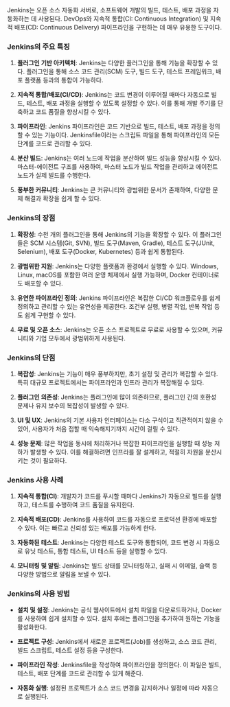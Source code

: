Jenkins는 오픈 소스 자동화 서버로, 소프트웨어 개발의 빌드, 테스트, 배포 과정을 자동화하는 데 사용된다. DevOps와 지속적 통합(CI: Continuous Integration) 및 지속적 배포(CD: Continuous Delivery) 파이프라인을 구현하는 데 매우 유용한 도구이다.

### Jenkins의 주요 특징

1. **플러그인 기반 아키텍처**: Jenkins는 다양한 플러그인을 통해 기능을 확장할 수 있다. 플러그인을 통해 소스 코드 관리(SCM) 도구, 빌드 도구, 테스트 프레임워크, 배포 플랫폼 등과의 통합이 가능하다.

2. **지속적 통합/배포(CI/CD)**: Jenkins는 코드 변경이 이루어질 때마다 자동으로 빌드, 테스트, 배포 과정을 실행할 수 있도록 설정할 수 있다. 이를 통해 개발 주기를 단축하고 코드 품질을 향상시킬 수 있다.

3. **파이프라인**: Jenkins 파이프라인은 코드 기반으로 빌드, 테스트, 배포 과정을 정의할 수 있는 기능이다. Jenkinsfile이라는 스크립트 파일을 통해 파이프라인의 모든 단계를 코드로 관리할 수 있다.

4. **분산 빌드**: Jenkins는 여러 노드에 작업을 분산하여 빌드 성능을 향상시킬 수 있다. 마스터-에이전트 구조를 사용하여, 마스터 노드가 빌드 작업을 관리하고 에이전트 노드가 실제 빌드를 수행한다.

5. **풍부한 커뮤니티**: Jenkins는 큰 커뮤니티와 광범위한 문서가 존재하여, 다양한 문제 해결과 확장을 쉽게 할 수 있다.

### Jenkins의 장점

1. **확장성**: 수천 개의 플러그인을 통해 Jenkins의 기능을 확장할 수 있다. 이 플러그인들은 SCM 시스템(Git, SVN), 빌드 도구(Maven, Gradle), 테스트 도구(JUnit, Selenium), 배포 도구(Docker, Kubernetes) 등과 쉽게 통합된다.

2. **광범위한 지원**: Jenkins는 다양한 플랫폼과 환경에서 실행할 수 있다. Windows, Linux, macOS를 포함한 여러 운영 체제에서 실행 가능하며, Docker 컨테이너로도 배포할 수 있다.

3. **유연한 파이프라인 정의**: Jenkins 파이프라인은 복잡한 CI/CD 워크플로우를 쉽게 정의하고 관리할 수 있는 유연성을 제공한다. 조건부 실행, 병렬 작업, 반복 작업 등도 쉽게 구현할 수 있다.

4. **무료 및 오픈 소스**: Jenkins는 오픈 소스 프로젝트로 무료로 사용할 수 있으며, 커뮤니티와 기업 모두에서 광범위하게 사용된다.

### Jenkins의 단점

1. **복잡성**: Jenkins는 기능이 매우 풍부하지만, 초기 설정 및 관리가 복잡할 수 있다. 특히 대규모 프로젝트에서는 파이프라인과 인프라 관리가 복잡해질 수 있다.

2. **플러그인 의존성**: Jenkins는 플러그인에 많이 의존하므로, 플러그인 간의 호환성 문제나 유지 보수의 복잡성이 발생할 수 있다.

3. **UI 및 UX**: Jenkins의 기본 사용자 인터페이스는 다소 구식이고 직관적이지 않을 수 있어, 사용자가 처음 접할 때 익숙해지기까지 시간이 걸릴 수 있다.

4. **성능 문제**: 많은 작업을 동시에 처리하거나 복잡한 파이프라인을 실행할 때 성능 저하가 발생할 수 있다. 이를 해결하려면 인프라를 잘 설계하고, 적절히 자원을 분산시키는 것이 필요하다.

### Jenkins 사용 사례

1. **지속적 통합(CI)**: 개발자가 코드를 푸시할 때마다 Jenkins가 자동으로 빌드를 실행하고, 테스트를 수행하여 코드 품질을 유지한다.

2. **지속적 배포(CD)**: Jenkins를 사용하여 코드를 자동으로 프로덕션 환경에 배포할 수 있다. 이는 빠르고 신뢰성 있는 배포를 가능하게 한다.

3. **자동화된 테스트**: Jenkins는 다양한 테스트 도구와 통합되어, 코드 변경 시 자동으로 유닛 테스트, 통합 테스트, UI 테스트 등을 실행할 수 있다.

4. **모니터링 및 알림**: Jenkins는 빌드 상태를 모니터링하고, 실패 시 이메일, 슬랙 등 다양한 방법으로 알림을 보낼 수 있다.

### Jenkins의 사용 방법

- **설치 및 설정**: Jenkins는 공식 웹사이트에서 설치 파일을 다운로드하거나, Docker를 사용하여 쉽게 설치할 수 있다. 설치 후에는 플러그인을 추가하여 원하는 기능을 활성화한다.
  
- **프로젝트 구성**: Jenkins에서 새로운 프로젝트(Job)를 생성하고, 소스 코드 관리, 빌드 스크립트, 테스트 설정 등을 구성한다.

- **파이프라인 작성**: Jenkinsfile을 작성하여 파이프라인을 정의한다. 이 파일은 빌드, 테스트, 배포 단계를 코드로 관리할 수 있게 해준다.

- **자동화 실행**: 설정된 프로젝트가 소스 코드 변경을 감지하거나 일정에 따라 자동으로 실행된다.
